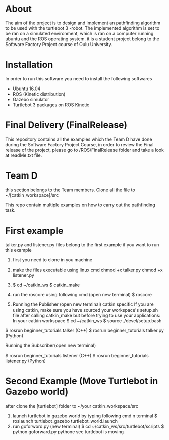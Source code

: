 # About
The aim of the project is to design and implement an  pathfinding algorithm to be used with the turtlebot 3 -robot. The implemented algorithm is set to be ran on a simulated environment, which is ran on a computer running ubuntu and the ROS operating system. it is a student project belong to the Software Factory Project course of Oulu University.

# Installation 
In order to run this software you need to install the following softwares
- Ubuntu 16.04
- ROS (Kinetic distribution)
- Gazebo simulator 
- Turtlebot 3 packages on ROS Kinetic

# Final Delivery (FinalRelease)
This repository contains all the examples which the Team D have done during the Software Factory Project Course, in order to review the Final release of the project, please go to /ROS/FinalRelease  folder and take a look at readMe.txt file.

# Team D
this section belongs to the Team members.
Clone all the file to ~/[catkin_workspace]/src

This repo contain multiple examples on how to carry out the pathfinding task.

# First example
 talker.py and listener.py files belong to the first example if you want to run this example 
 
 1. first you need to clone in you machine
 
 2. make the files executable using linux cmd 
   chmod +x talker.py
   chmod +x listener.py
   
 3. $ cd ~/catkin_ws
    $ catkin_make
    
 4. run the roscore using following cmd (open new terminal)
 $ roscore
 
 5. Running the Publisher (open new terminal)
  catkin specific If you are using catkin, make sure you have sourced your workspace's setup.sh file after calling catkin_make but  before trying to use your applications: 
 In your catkin workspace
$ cd ~/catkin_ws
$ source ./devel/setup.bash
 
 $ rosrun beginner_tutorials talker      (C++)
$ rosrun beginner_tutorials talker.py   (Python) 

Running the Subscriber(open new terminal)

$ rosrun beginner_tutorials listener     (C++)
$ rosrun beginner_tutorials listener.py  (Python) 
 
 
 # Second Example (Move Turtlebot in Gazebo world)
 after clone the [turtlebot] folder  to ~/your catkin_workspace/src
 1. launch turtlebot in gazebo world by typing following cmd n terminal 
   $ roslaunch turtlebot_gazebo turtlebot_world.launch
 2. run goforword.py (new terminal)
    $ cd ~/catkin_ws/src/turtlebot/scripts
    $ python goforward.py
    pythone
 see turtlebot is moving
